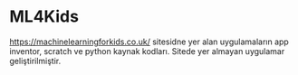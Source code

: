 # ML4Kids
https://machinelearningforkids.co.uk/ sitesidne yer alan uygulamaların app inventor, scratch ve python kaynak kodları.
Sitede yer almayan uygulamar geliştirilmiştir.
